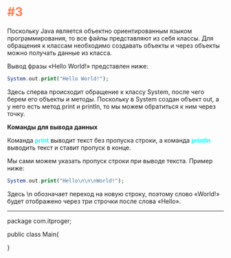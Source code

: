 <h1 style="color: coral">#3</h1>
<p>Поскольку Java является объектно ориентированным языком программирования, то все файлы представляют из себя классы. Для обращения к классам необходимо создавать объекты и через объекты можно получать данные из класса. </p>

<p>Вывод фразы «Hello World!» представлен ниже:</p>

```php
System.out.print("Hello World!");
```
<p>Здесь сперва происходит обращение к классу System, после чего берем его объекты и методы. Поскольку в System создан объект out, а у него есть метод print и println, то мы можем обратиться к ним через точку.</p>
<b>Команды для вывода данных</b>
<p>Команда <b style="color: aqua">print</b> выводит текст без пропуска строки, а команда <b style="color: aqua">println</b> выводить текст и ставит пропуск в конце.</p>
Мы сами можем указать пропуск строки при выводе текста. Пример ниже:

```php
System.out.print("Hello\n\n\nWorld!");
```
Здесь \n обозначает переход на новую строку, поэтому слово «World!» будет отображено через три строчки после слова «Hello».

------------------------------------------------------------------------------------------------------------------------
package com.itproger;


public class Main{

}
